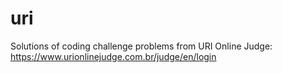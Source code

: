 # uri

Solutions of coding challenge problems from URI Online Judge: https://www.urionlinejudge.com.br/judge/en/login
